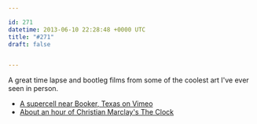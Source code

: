 ```yaml
---

id: 271
datetime: 2013-06-10 22:28:48 +0000 UTC
title: "#271"
draft: false


---
```


A great time lapse and bootleg films from some of the coolest art I've ever seen in person. 

 
 * [A supercell near Booker, Texas on Vimeo](http://vimeo.com/67995158)
 * [About an hour of Christian Marclay's The Clock](http://kottke.org/13/06/about-an-hour-of-christian-marclays-the-clock)


